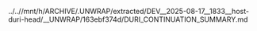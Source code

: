 ../..//mnt/h/ARCHIVE/.UNWRAP/extracted/DEV__2025-08-17__1833__host-duri-head/__UNWRAP/163ebf374d/DURI_CONTINUATION_SUMMARY.md